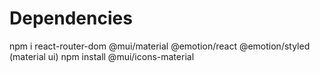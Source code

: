 
# Dependencies

npm i
    react-router-dom
    @mui/material @emotion/react @emotion/styled (material ui)
    npm install @mui/icons-material